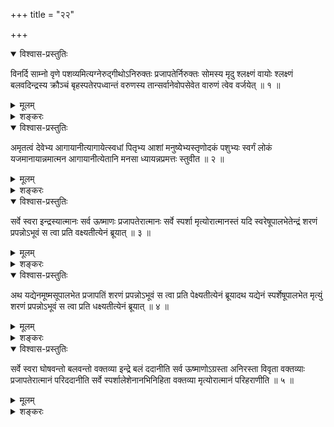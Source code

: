 +++
title = "२२"

+++

<details open><summary>विश्वास-प्रस्तुतिः</summary>

विनर्दि साम्नो वृणे पशव्यमित्यग्नेरुद्गीथोऽनिरुक्तः प्रजापतेर्निरुक्तः
सोमस्य मृदु श्लक्ष्णं वायोः श्लक्ष्णं बलवदिन्द्रस्य क्रौञ्चं
बृहस्पतेरपध्वान्तं वरुणस्य तान्सर्वानेवोपसेवेत वारुणं
त्वेव वर्जयेत् ॥ १ ॥
</details>

<details><summary>मूलम्</summary>

विनर्दि साम्नो वृणे पशव्यमित्यग्नेरुद्गीथोऽनिरुक्तः प्रजापतेर्निरुक्तः
सोमस्य मृदु श्लक्ष्णं वायोः श्लक्ष्णं बलवदिन्द्रस्य क्रौञ्चं
बृहस्पतेरपध्वान्तं वरुणस्य तान्सर्वानेवोपसेवेत वारुणं
त्वेव वर्जयेत् ॥ १ ॥
</details>

<details><summary>शङ्करः</summary>

सामोपासनप्रसङ्गेन गानविशेषादिसम्पत् उद्गातुरुपदिश्यते,
फलविशेषसम्बन्धात् । विनर्दि विशिष्टो
नर्दः स्वरविशेषः ऋषभकूजितसमोऽस्यास्तीति विनर्दि गानमिति वाक्यशेषः ।
तच्च साम्नः सम्बन्धि पशुभ्यो हितं पशव्यम् अग्नेः अग्निदेवत्यं च
उद्गीथः उद्गानम् । तदहमेवंविशिष्टं वृणे प्रार्थये इति
कश्चिद्यजमानः उद्गाता वा मन्यते । अनिरुक्तः
अमुकसमः इत्यविशेषितः प्रजापतेः प्रजापतिदेवत्यः स गानविशेषः,
आनिरुक्त्यात्प्रजापतेः । निरुक्तः स्पष्टः । सोमस्य
सोमदेवत्यः स उद्गीथ इत्यर्थः । मृदु श्लक्ष्णं च गानं
वायोः वायुदेवत्यं तत् । श्लक्ष्णं बलवच्च प्रयत्नाधिक्योपेतं च
इन्द्रस्य ऐन्द्रं तद्गानम् । क्रौञ्चं क्रौञ्चपक्षिनिनादसमं
बृहस्पतेः बार्हस्पत्यं तत् । अपध्वान्तं
भिन्नकांस्यस्वरसमं वरुणस्य एतद्गानम् ।
तान्सर्वानेवोपसेवेत प्रयुञ्जीत वारुणं त्वेवैकं वर्जयेत् ॥
</details>

<details open><summary>विश्वास-प्रस्तुतिः</summary>

अमृतत्वं देवेभ्य आगायानीत्यागायेत्स्वधां पितृभ्य आशां
मनुष्येभ्यस्तृणोदकं पशुभ्यः
स्वर्गं लोकं यजमानायान्नमात्मन आगायानीत्येतानि मनसा
ध्यायन्नप्रमत्तः स्तुवीत ॥ २ ॥
</details>

<details><summary>मूलम्</summary>

अमृतत्वं देवेभ्य आगायानीत्यागायेत्स्वधां पितृभ्य आशां
मनुष्येभ्यस्तृणोदकं पशुभ्यः
स्वर्गं लोकं यजमानायान्नमात्मन आगायानीत्येतानि मनसा
ध्यायन्नप्रमत्तः स्तुवीत ॥ २ ॥
</details>

<details><summary>शङ्करः</summary>

अमृतत्वं देवेभ्य आगायानि साधयानि ; स्वधां पितृभ्य आगायानि ; आशां
मनुष्येभ्यः, आशां प्रार्थनां प्रार्थितमित्येतत् ;
तृणोदकं पशुभ्यः ; स्वर्गं लोकं यजमानाय ; अन्नम् आत्मने
मह्यम् आगायानि ; इत्येतानि मनसा चिन्तयन् ध्यायन् अप्रमत्तः
स्वरोष्मव्यञ्जनादिभ्यः स्तुवीत ॥
</details>

<details open><summary>विश्वास-प्रस्तुतिः</summary>

सर्वे स्वरा इन्द्रस्यात्मानः सर्व ऊष्माणः प्रजापतेरात्मानः सर्वे स्पर्शा
मृत्योरात्मानस्तं यदि स्वरेषूपालभेतेन्द्रं शरणं प्रपन्नोऽभूवं स त्वा
प्रति वक्ष्यतीत्येनं ब्रूयात् ॥ ३ ॥
</details>

<details><summary>मूलम्</summary>

सर्वे स्वरा इन्द्रस्यात्मानः सर्व ऊष्माणः प्रजापतेरात्मानः सर्वे स्पर्शा
मृत्योरात्मानस्तं यदि स्वरेषूपालभेतेन्द्रं शरणं प्रपन्नोऽभूवं स त्वा
प्रति वक्ष्यतीत्येनं ब्रूयात् ॥ ३ ॥
</details>

<details><summary>शङ्करः</summary>

सर्वे स्वरा अकारादय इन्द्रस्य बलकर्मणः प्राणस्य आत्मानः
देहावयवस्थानीयाः । सर्वे ऊष्माणः
शषसहादयः प्रजापतेर्विराजः कश्यपस्य वा आत्मानः । सर्वे
स्पर्शाः कादयो व्यञ्जनानि मृत्योरात्मानः तमेवंविदमुद्गातारं
यदि कश्चित् स्वरेषूपालभेत — स्वरस्त्वया दुष्टः प्रयुक्त इति,
एवमुपालब्धः इन्द्रं प्राणमीश्वरं शरणम् आश्रयं प्रपन्नोऽभूवं
स्वरान्प्रयुञ्जानोऽहम् , स इन्द्रः यत्तव वक्तव्यं त्वा त्वां प्रति
वक्ष्यति स एव देव उत्तरं दास्यतीत्येनं ब्रूयात् ॥
</details>

<details open><summary>विश्वास-प्रस्तुतिः</summary>

अथ यद्येनमूष्मसूपालभेत प्रजापतिं शरणं प्रपन्नोऽभूवं स त्वा प्रति
पेक्ष्यतीत्येनं ब्रूयादथ यद्येनं स्पर्शेषूपालभेत मृत्युं
शरणं प्रपन्नोऽभूवं स त्वा प्रति धक्ष्यतीत्येनं ब्रूयात् ॥ ४ ॥
</details>

<details><summary>मूलम्</summary>

अथ यद्येनमूष्मसूपालभेत प्रजापतिं शरणं प्रपन्नोऽभूवं स त्वा प्रति
पेक्ष्यतीत्येनं ब्रूयादथ यद्येनं स्पर्शेषूपालभेत मृत्युं
शरणं प्रपन्नोऽभूवं स त्वा प्रति धक्ष्यतीत्येनं ब्रूयात् ॥ ४ ॥
</details>

<details><summary>शङ्करः</summary>

अथ यद्येनमूष्मसु तथैवोपालभेत, प्रजापतिं शरणं प्रपन्नोऽभूवम् , स त्वा
प्रति पेक्ष्यति सञ्चूर्णयिष्यतीत्येनं ब्रूयात् । अथ यद्येनं
स्पर्शेषूपालभेत, मृत्युं शरणं प्रपन्नोऽभूवम् , स त्वा प्रति
धक्ष्यति भस्मीकरिष्यतीत्येनं ब्रूयात् ॥
</details>

<details open><summary>विश्वास-प्रस्तुतिः</summary>

सर्वे स्वरा घोषवन्तो बलवन्तो वक्तव्या इन्द्रे बलं ददानीति सर्व
ऊष्माणोऽग्रस्ता अनिरस्ता विवृता वक्तव्याः
प्रजापतेरात्मानं परिददानीति सर्वे
स्पर्शालेशेनानभिनिहिता वक्तव्या
मृत्योरात्मानं परिहराणीति ॥ ५ ॥
</details>

<details><summary>मूलम्</summary>

सर्वे स्वरा घोषवन्तो बलवन्तो वक्तव्या इन्द्रे बलं ददानीति सर्व
ऊष्माणोऽग्रस्ता अनिरस्ता विवृता वक्तव्याः
प्रजापतेरात्मानं परिददानीति सर्वे
स्पर्शालेशेनानभिनिहिता वक्तव्या
मृत्योरात्मानं परिहराणीति ॥ ५ ॥
</details>

<details><summary>शङ्करः</summary>

यत इन्द्राद्यात्मानः स्वरादयः, अतः सर्वे स्वराः घोषवन्तः बलवन्तो
वक्तव्याः । तथा

अहमिन्द्रे बलं ददानि बलमादधानीति । तथा सर्वे ऊष्माणः अग्रस्ताः
अन्तरप्रवेशिताः अनिरस्ताः बहिरप्रक्षिप्ताः विवृताः
विवृतप्रयत्नोपेताः । प्रजापतेरात्मानं परिददानि प्रयच्छानीति । सर्वे
स्पर्शाः लेशेन शनकैः अनभिनिहिताः अनभिनिक्षिप्ता वक्तव्याः ।
मृत्योरात्मानं बालानिव शनकैः परिहरन्
मृत्योरात्मानं परिहराणीति ॥

इति द्वाविंशखण्डभाष्यम् ॥
</details>

